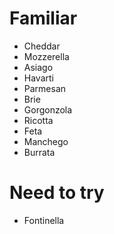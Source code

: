 # Familiar
- Cheddar
- Mozzerella
- Asiago
- Havarti
- Parmesan
- Brie
- Gorgonzola
- Ricotta
- Feta
- Manchego
- Burrata

# Need to try
- Fontinella



